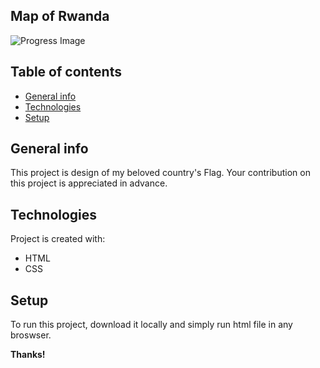 ## Map of Rwanda
![Progress Image](https://user-images.githubusercontent.com/82188274/209147798-748b427f-1942-463a-b9ad-82864329780f.png)
## Table of contents
* [General info](#general-info)
* [Technologies](#technologies)
* [Setup](#setup)

## General info
This project is design of my beloved country's Flag.
Your contribution on this project is appreciated in advance.
	
## Technologies
Project is created with:
* HTML
* CSS
	
## Setup
To run this project, download it locally and simply run html file in any broswser.

**Thanks!**
